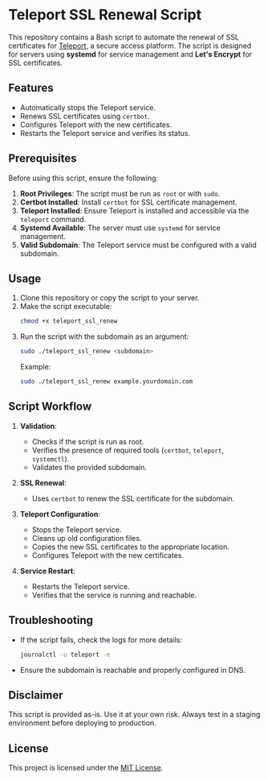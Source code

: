# Teleport SSL Renewal Script

This repository contains a Bash script to automate the renewal of SSL certificates for [Teleport](https://goteleport.com/), a secure access platform. The script is designed for servers using **systemd** for service management and **Let's Encrypt** for SSL certificates.

## Features

- Automatically stops the Teleport service.
- Renews SSL certificates using `certbot`.
- Configures Teleport with the new certificates.
- Restarts the Teleport service and verifies its status.

## Prerequisites

Before using this script, ensure the following:

1. **Root Privileges**: The script must be run as `root` or with `sudo`.
2. **Certbot Installed**: Install `certbot` for SSL certificate management.
3. **Teleport Installed**: Ensure Teleport is installed and accessible via the `teleport` command.
4. **Systemd Available**: The server must use `systemd` for service management.
5. **Valid Subdomain**: The Teleport service must be configured with a valid subdomain.

## Usage

1. Clone this repository or copy the script to your server.
2. Make the script executable:
    ```bash
    chmod +x teleport_ssl_renew
    ```
3. Run the script with the subdomain as an argument:
    ```bash
    sudo ./teleport_ssl_renew <subdomain>
    ```
    Example:
    ```bash
    sudo ./teleport_ssl_renew example.yourdomain.com
    ```

## Script Workflow

1. **Validation**:
    - Checks if the script is run as root.
    - Verifies the presence of required tools (`certbot`, `teleport`, `systemctl`).
    - Validates the provided subdomain.

2. **SSL Renewal**:
    - Uses `certbot` to renew the SSL certificate for the subdomain.

3. **Teleport Configuration**:
    - Stops the Teleport service.
    - Cleans up old configuration files.
    - Copies the new SSL certificates to the appropriate location.
    - Configures Teleport with the new certificates.

4. **Service Restart**:
    - Restarts the Teleport service.
    - Verifies that the service is running and reachable.

## Troubleshooting

- If the script fails, check the logs for more details:
  ```bash
  journalctl -u teleport -e
  ```
- Ensure the subdomain is reachable and properly configured in DNS.

## Disclaimer

This script is provided as-is. Use it at your own risk. Always test in a staging environment before deploying to production.

## License

This project is licensed under the [MIT License](LICENSE).
